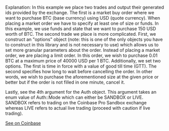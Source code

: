 Explanation: In this example we place two trades and output their generated ids provided by the exchange. The first is a market buy order where we want to purchase BTC (base currency) using USD (quote currency). When placing a market order we have to specify at least one of size or funds. In this example, we use funds and state that we want to purchase 150 USD worth of BTC. The second trade we place is more complicated. First, we construct an "options" object (note: this is one of the only objects you have to construct in this library and is not necessary to use) which allows us to set more granular parameters about the order. Instead of placing a market order, we are placing a limit order. In this order, we wish to purchase 0.01 BTC at a maximum price of 40000 USD per 1 BTC. Additionally, we set two options. The first is time in force with a value of good till time (GTT). The second specifies how long to wait before cancelling the order. In other words, we wish to purchase the aforementioned size at the given price or better but if the order is not filled in one minute, cancel it. 

Lastly, see the 4th argument for the Auth object. This argument takes an enum value of Auth::Mode which can either be SANDBOX or LIVE. SANDBOX refers to trading on the Coinbase Pro Sandbox exchange whereas LIVE refers to actual live trading (proceed with caution if live trading). 

[See on Coinbase](https://docs.pro.coinbase.com/?javascript#place-a-new-order)

